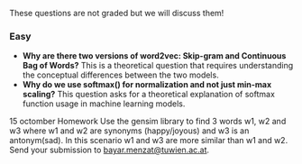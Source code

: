 These questions are not graded but we will discuss them!

### Easy 
- **Why are there two versions of word2vec: Skip-gram and Continuous Bag of Words?** This is a theoretical question that requires understanding the conceptual differences between the two models.
- **Why do we use softmax() for normalization and not just min-max scaling?** This question asks for a theoretical explanation of softmax function usage in machine learning models.


15 octomber
Homework
Use the gensim library to find 3 words w1, w2 and w3 where w1 and w2 are synonyms (happy/joyous) and w3 is an antonym(sad). In this scenario w1 and w3 are more similar than w1 and w2.
Send your submission to bayar.menzat@tuwien.ac.at.



